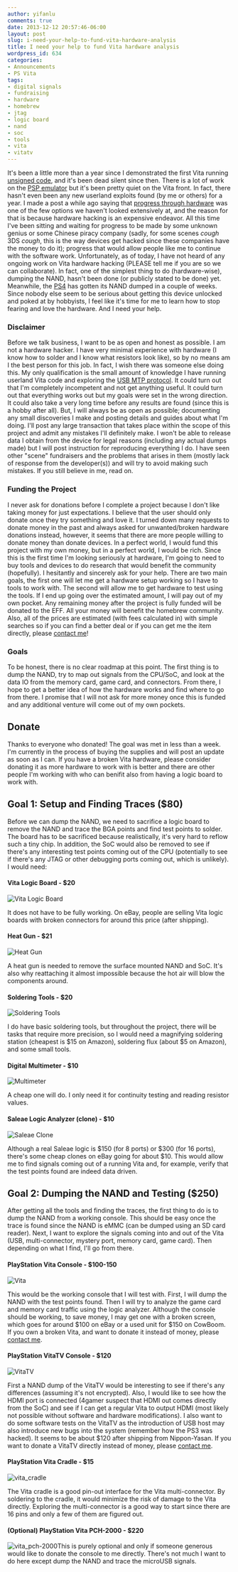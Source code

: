```yaml
---
author: yifanlu
comments: true
date: 2013-12-12 20:57:46-06:00
layout: post
slug: i-need-your-help-to-fund-vita-hardware-analysis
title: I need your help to fund Vita hardware analysis
wordpress_id: 634
categories:
- Announcements
- PS Vita
tags:
- digital signals
- fundraising
- hardware
- homebrew
- jtag
- logic board
- nand
- soc
- tools
- vita
- vitatv
---
```


It's been a little more than a year since I demonstrated the first Vita running [unsigned code](/2012/12/12/playstation-vita-the-progress-and-the-plan/), and it's been dead silent since then. There is a lot of work on the [PSP emulator](http://wololo.net/2013/12/02/official-tn-v4-changelog-revealed/) but it's been pretty quiet on the Vita front. In fact, there hasn't even been any new userland exploits found (by me or others) for a year. I made a post a while ago saying that [progress through hardware](/2013/09/10/why-hacking-the-vita-is-hard-or-a-history-of-first-hacks/) was one of the few options we haven't looked extensively at, and the reason for that is because hardware hacking is an expensive endeavor. All this time I've been sitting and waiting for progress to be made by some unknown genius or some Chinese piracy company (sadly, for some scenes *cough* 3DS *cough*, this is the way devices get hacked since these companies have the money to do it); progress that would allow people like me to continue with the software work. Unfortunately, as of today, I have not heard of any ongoing work on Vita hardware hacking (PLEASE tell me if you are so we can collaborate). In fact, one of the simplest thing to do (hardware-wise), dumping the NAND, hasn't been done (or publicly stated to be done) yet. Meanwhile, the [PS4](http://www.psdevwiki.com/ps4/JAISPI) has gotten its NAND dumped in a couple of weeks. Since nobody else seem to be serious about getting this device unlocked and poked at by hobbyists, I feel like it's time for me to learn how to stop fearing and love the hardware. And I need your help.<!-- more -->


### Disclaimer


Before we talk business, I want to be as open and honest as possible. I am not a hardware hacker. I have very minimal experience with hardware (I know how to solder and I know what resistors look like), so by no means am I the best person for this job. In fact, I wish there was someone else doing this. My only qualification is the small amount of knowledge I have running userland Vita code and exploring the [USB MTP protocol](/2012/02/18/playstation-vitas-usb-mtp-connection-analyzed/). It could turn out that I'm completely incompetent and not get anything useful. It could turn out that everything works out but my goals were set in the wrong direction. It could also take a very long time before any results are found (since this is a hobby after all). But, I will always be as open as possible; documenting any small discoveries I make and posting details and guides about what I'm doing. I'll post any large transaction that takes place within the scope of this project and admit any mistakes I'll definitely make. I won't be able to release data I obtain from the device for legal reasons (including any actual dumps made) but I will post instruction for reproducing everything I do. I have seen other "scene" fundraisers and the problems that arises in them (mostly lack of response from the developer(s)) and will try to avoid making such mistakes. If you still believe in me, read on.


### Funding the Project


I never ask for donations before I complete a project because I don't like taking money for just expectations. I believe that the user should only donate once they try something and love it. I turned down many requests to donate money in the past and always asked for unwanted/broken hardware donations instead, however, it seems that there are more people willing to donate money than donate devices. In a perfect world, I would fund this project with my own money, but in a perfect world, I would be rich. Since this is the first time I'm looking seriously at hardware, I'm going to need to buy tools and devices to do research that would benefit the community (hopefully). I hesitantly and sincerely ask for your help. There are two main goals, the first one will let me get a hardware setup working so I have to tools to work with. The second will allow me to get hardware to test using the tools. If I end up going over the estimated amount, I will pay out of my own pocket. Any remaining money after the project is fully funded will be donated to the EFF. All your money will benefit the homebrew community. Also, all of the prices are estimated (with fees calculated in) with simple searches so if you can find a better deal or if you can get me the item directly, please [contact me](/contact/)!


### Goals


To be honest, there is no clear roadmap at this point. The first thing is to dump the NAND, try to map out signals from the CPU/SoC, and look at the data IO from the memory card, game card, and connectors. From there, I hope to get a better idea of how the hardware works and find where to go from there. I promise that I will not ask for more money once this is funded and any additional venture will come out of my own pockets.


## Donate




Thanks to everyone who donated! The goal was met in less than a week. I'm currently in the process of buying the supplies and will post an update as soon as I can. If you have a broken Vita hardware, please consider donating it as more hardware to work with is better and there are other people I'm working with who can benifit also from having a logic board to work with.




## Goal 1: Setup and Finding Traces ($80)


Before we can dump the NAND, we need to sacrifice a logic board to remove the NAND and trace the BGA points and find test points to solder. The board has to be sacrificed because realistically, it's very hard to reflow such a tiny chip. In addition, the SoC would also be removed to see if there's any interesting test points coming out of the CPU (potentially to see if there's any JTAG or other debugging ports coming out, which is unlikely). I would need:

#### Vita Logic Board - $20

![Vita Logic Board](/images/2013/12/vita_logic-150x150.jpg)

It does not have to be fully working. On eBay, people are selling Vita logic boards with broken connectors for around this price (after shipping).

#### Heat Gun - $21

![Heat Gun](/images/2013/12/heat_gun.jpg)

A heat gun is needed to remove the surface mounted NAND and SoC. It's also why reattaching it almost impossible because the hot air will blow the components around.


#### Soldering Tools - $20

![Soldering Tools](/images/2013/12/soldering_tools-150x150.jpg)

I do have basic soldering tools, but throughout the project, there will be tasks that require more precision, so I would need a magnifying soldering station (cheapest is $15 on Amazon), soldering flux (about $5 on Amazon), and some small tools.


#### Digital Multimeter - $10

![Multimeter](/images/2013/12/multimeter-150x150.jpg)

A cheap one will do. I only need it for continuity testing and reading resistor values.

#### Saleae Logic Analyzer (clone) - $10

![Saleae Clone](/images/2013/12/saleae_clone-150x150.jpg)

Although a real Saleae logic is $150 (for 8 ports) or $300 (for 16 ports), there's some cheap clones on eBay going for about $10. This would allow me to find signals coming out of a running Vita and, for example, verify that the test points found are indeed data driven.

## Goal 2: Dumping the NAND and Testing ($250)


After getting all the tools and finding the traces, the first thing to do is to dump the NAND from a working console. This should be easy once the trace is found since the NAND is eMMC (can be dumped using an SD card reader). Next, I want to explore the signals coming into and out of the Vita (USB, multi-connector, mystery port, memory card, game card). Then depending on what I find, I'll go from there.


#### PlayStation Vita Console - $100-150

![Vita](/images/2013/12/vita.jpeg)

This would be the working console that I will test with. First, I will dump the NAND with the test points found. Then I will try to analyze the game card and memory card traffic using the logic analyzer. Although the console should be working, to save money, I may get one with a broken screen, which goes for around $100 on eBay or a used unit for $150 on CowBoom. If you own a broken Vita, and want to donate it instead of money, please [contact me](/contact/).

#### PlayStation VitaTV Console - $120

![VitaTV](/images/2013/12/vitatv-150x150.jpg)

First a NAND dump of the VitaTV would be interesting to see if there's any differences (assuming it's not encrypted). Also, I would like to see how the HDMI port is connected (4gamer suspect that HDMI out comes directly from the SoC) and see if I can get a regular Vita to output HDMI (most likely not possible without software and hardware modifications). I also want to do some software tests on the VitaTV as the introduction of USB host may also introduce new bugs into the system (remember how the PS3 was hacked). It seems to be about $120 after shipping from Nippon-Yasan. If you want to donate a VitaTV directly instead of money, please [contact me](/contact/).

#### PlayStation Vita Cradle - $15

![vita_cradle](/images/2013/12/vita_cradle-150x150.jpg)

The Vita cradle is a good pin-out interface for the Vita multi-connector. By soldering to the cradle, it would minimize the risk of damage to the Vita directly. Exploring the multi-connector is a good way to start since there are 16 pins and only a few of them are figured out.


#### (Optional) PlayStation Vita PCH-2000 - $220

![vita_pch-2000](/images/2013/12/vita_pch-2000-150x150.jpeg)This is purely optional and only if someone generous would like to donate the console to me directly. There's not much I want to do here except dump the NAND and trace the microUSB signals.
